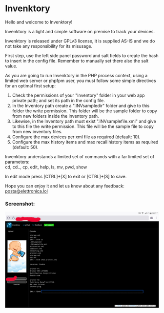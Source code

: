 # Invenktory
Hello and welcome to Invenktory!   
   
Invenktory is a light and simple software on premise to track your devices.     
   
Invenktory is released under GPLv3 license, it is supplied AS-IS and we do not take any responsibility for its misusage.    
   
First step, use the left side panel password and salt fields to create the hash to insert in the config file. Remember to manually set there also the salt value.   
   
As you are going to run Invenktory in the PHP process context, using a limited web server or phpfpm user, you must follow some simple directives for an optimal first setup:

1. Check the permissions of your "Inventory" folder in your web app private path; and set its path in the config file.   
2. In the Inventory path create a ".INVsampledir" folder and give to this folder the write permission. This folder will be the sample folder to copy from new folders inside the inventory path.   
3. Likewise, in the Inventory path must exist ".INVsamplefile.xml" and give to this file the write permission. This file will be the sample file to copy from new inventory files.   
4. Configure the max devices per xml file as required (default: 10).   
5. Configure the max history items and max recall history items as required (default: 50).  
  
Invenktory understands a limited set of commands with a far limited set of parameters:  
cd, cd.., cp, edit, help, ls, mv, pwd, show  	   

In edit mode press [CTRL]+[X] to exit or [CTRL]+[S] to save.   
   
Hope you can enjoy it and let us know about any feedback: posta@elettronica.lol

### Screenshot:

 ![Http Console in action](/Public/static/res/screenshot1.jpg)

